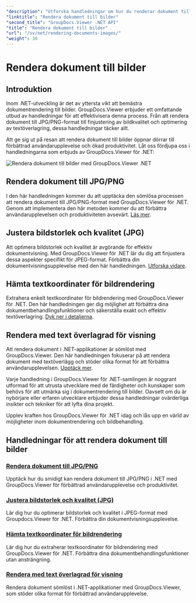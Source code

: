 ```yaml
---
"description": "Utforska handledningar om hur du renderar dokument till bilder med GroupDocs.Viewer för .NET. Optimera bildkvaliteten, extrahera textkoordinater och förbättra användarupplevelsen."
"linktitle": "Rendera dokument till bilder"
"second_title": "GroupDocs.Viewer .NET API"
"title": "Rendera dokument till bilder"
"url": "/sv/net/rendering-documents-images/"
"weight": 30
---
```


# Rendera dokument till bilder

## Introduktion

Inom .NET-utveckling är det av yttersta vikt att bemästra dokumentrendering till bilder. GroupDocs.Viewer erbjuder ett omfattande utbud av handledningar för att effektivisera denna process. Från att rendera dokument till JPG/PNG-format till finjustering av bildkvalitet och optimering av textöverlagring, dessa handledningar täcker allt.

Att ge sig ut på resan att rendera dokument till bilder öppnar dörrar till förbättrad användarupplevelse och ökad produktivitet. Låt oss fördjupa oss i handledningarna som erbjuds av GroupDocs.Viewer för .NET:

![Rendera dokument till bilder med GroupDocs.Viewer .NET](/viewer/rendering-documents-images/image.png)

## Rendera dokument till JPG/PNG
I den här handledningen kommer du att upptäcka den sömlösa processen att rendera dokument till JPG/PNG-format med GroupDocs.Viewer för .NET. Genom att implementera den här metoden kommer du att förbättra användarupplevelsen och produktiviteten avsevärt. [Läs mer](./render-jpg-png/).

## Justera bildstorlek och kvalitet (JPG)
Att optimera bildstorlek och kvalitet är avgörande för effektiv dokumentvisning. Med GroupDocs.Viewer för .NET lär du dig att finjustera dessa aspekter specifikt för JPEG-format. Förbättra din dokumentvisningsupplevelse med den här handledningen. [Utforska vidare](./adjust-image-size-and-quality-jpg/).

## Hämta textkoordinater för bildrendering
Extrahera enkelt textkoordinater för bildrendering med GroupDocs.Viewer för .NET. Den här handledningen ger dig möjlighet att förbättra dina dokumentbehandlingsfunktioner och säkerställa exakt och effektiv textöverlagring. [Dyk ner i detaljerna](./get-text-coordinates-image/).

## Rendera med text överlagrad för visning
Att rendera dokument i .NET-applikationer är sömlöst med GroupDocs.Viewer. Den här handledningen fokuserar på att rendera dokument med textöverlägg och stöder olika format för att förbättra användarupplevelsen. [Upptäck mer](./render-with-text-overlay/).

Varje handledning i GroupDocs.Viewer för .NET-samlingen är noggrant utformad för att utrusta utvecklare med de färdigheter och kunskaper som behövs för att utmärka sig i dokumentrendering till bilder. Oavsett om du är nybörjare eller erfaren utvecklare erbjuder dessa handledningar ovärderliga insikter och tekniker för att lyfta dina projekt.

Upplev kraften hos GroupDocs.Viewer för .NET idag och lås upp en värld av möjligheter inom dokumentrendering och bildbehandling.

## Handledningar för att rendera dokument till bilder
### [Rendera dokument till JPG/PNG](./render-jpg-png/)
Upptäck hur du smidigt kan rendera dokument till JPG/PNG i .NET med GroupDocs.Viewer för förbättrad användarupplevelse och produktivitet.
### [Justera bildstorlek och kvalitet (JPG)](./adjust-image-size-and-quality-jpg/)
Lär dig hur du optimerar bildstorlek och kvalitet i JPEG-format med Groupdocs.Viewer för .NET. Förbättra din dokumentvisningsupplevelse.
### [Hämta textkoordinater för bildrendering](./get-text-coordinates-image/)
Lär dig hur du extraherar textkoordinater för bildrendering med GroupDocs.Viewer för .NET. Förbättra dina dokumentbehandlingsfunktioner utan ansträngning.
### [Rendera med text överlagrad för visning](./render-with-text-overlay/)
Rendera dokument sömlöst i .NET-applikationer med GroupDocs.Viewer, som stöder olika format för förbättrad användarupplevelse.